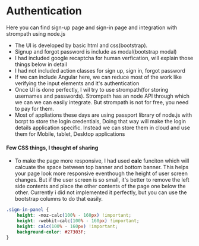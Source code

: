 # Authentication
Here you can find sign-up page and sign-in page and integration with strompath using node.js

* The UI is developed by basic html and css(bootstrap). 
* Signup  and forgot password is include as modal(bootstrap modal)
* I had included google recaptcha for human verfication, will explain those things below in detail
* I had not included action classes for sign up, sign in, forgot password
* If we can include Angular here, we can reduce most of the work like verifying the input elements and it's authentication
* Once UI is done perfectly, I wil try to use strompath(for storing usernames and passwords). Strompath has an node API through which we can 
we can easily integrate. But strompath is not for free, you need to pay for them.
* Most of appliations these days are using passport library of node.js with bcrpt to store the login credentials, Doing that way
will make the login details application specific. Instead we can store them in cloud and use them for Mobile, tablet, Desktop applications


#### Few CSS things, I thought of sharing
* To make the page more responsive, I had used **calc** funciton which will calcuate the space between top banner and bottom banner. This helps your page look more responsive eventhough the height of user screen changes. But if the user screen is so small, it's better to remove the left side contents and place the other contents of the page one below the other. Currently i did not implemented it perfectly, but you can use the bootstrap columns to do that easily.

```css
.sign-in-panel {
    height: -moz-calc(100% - 160px) !important;
    height: -webkit-calc(100% - 160px) !important;
    height: calc(100% - 160px) !important;
    background-color: #27303F;
}
```
